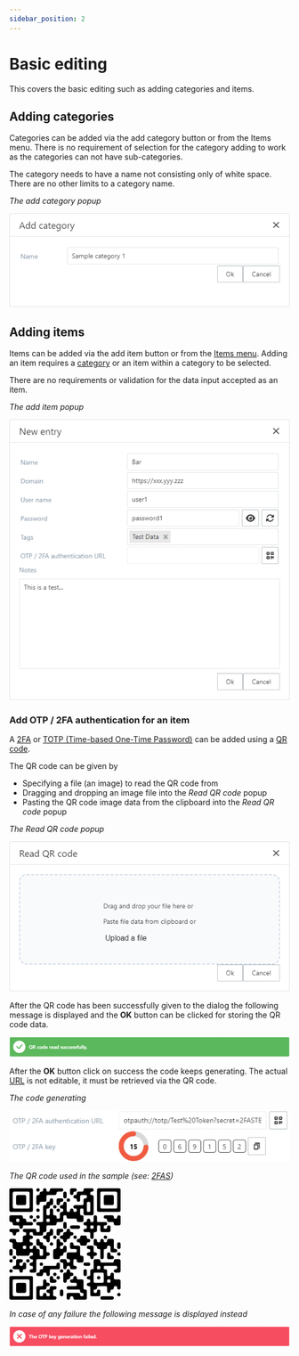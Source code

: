 ```yaml
---
sidebar_position: 2
---
```


# Basic editing

This covers the basic editing such as adding categories and items.

## Adding categories

Categories can be added via the add category button or from the Items menu. There is no requirement of selection for the category adding to work as the categories can not have sub-categories.

The category needs to have a name not consisting only of white space. There are no other limits to a category name.

*The add category popup*

![Add Category](../img/add_category_1.png)

## Adding items

Items can be added via the add item button or from the [Items menu](the-main-window/#menu). Adding an item requires a [category](#adding-categories) or an item within a category to be selected.

There are no requirements or validation for the data input accepted as an item.

*The add item popup*

![Add Item](../img/add_item_1.png)

### Add OTP / 2FA authentication for an item

A [2FA](https://en.wikipedia.org/wiki/Multi-factor_authentication) or [TOTP (Time-based One-Time Password)](https://en.wikipedia.org/wiki/Time-based_one-time_password) can be added using a [QR code](https://en.wikipedia.org/wiki/QR_code).

The QR code can be given by
- Specifying a file (an image) to read the QR code from
- Dragging and dropping an image file into the *Read QR code* popup
- Pasting the QR code image data from the clipboard into the *Read QR code* popup

*The Read QR code popup*

![Read QR code](../img/read_qr_popup_1.png)

After the QR code has been successfully given to the dialog the following message is displayed and the **OK** button can be clicked for storing the QR code data.

![QR Success](../img/qr_success_1.png)

After the **OK** button click on success the code keeps generating. The actual [URL](https://en.wikipedia.org/wiki/URL) is not editable, it must be retrieved via the QR code.

*The code generating*

![QR TOTP](../img/totp_generation_1.png)

*The QR code used in the sample (see: [2FAS](https://2fas.com/check-token/))*

![QR sample](../img/qr_sample.png)

*In case of any failure the following message is displayed instead*

![QR Fail](../img/qr_fail_1.png)